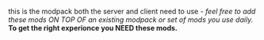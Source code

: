 this is the modpack both the server and client need to use - _feel free to add these mods ON TOP OF an existing modpack or set of mods you use daily._
**To get the right experionce you NEED these mods.**
